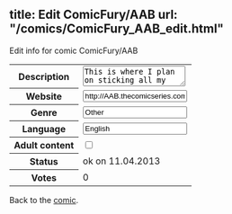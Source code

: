 title: Edit ComicFury/AAB
url: "/comics/ComicFury_AAB_edit.html"
---
Edit info for comic ComicFury/AAB

<form name="comic" action="http://gaepostmail.appengine.com/comic" name="post">
<table class="comicinfo">
<tr>
<th>Description</th><td><textarea name="description">This is where I plan on sticking all my non-cannon Frostbound, and miscellaneous art for your enjoyment. Any fan art that get's draw for Frostbound will also end up here.</textarea></td>
</tr>
<tr>
<th>Website</th><td><input type="text" name="url" value="http://AAB.thecomicseries.com/"/></td>
</tr>
<tr>
<th>Genre</th><td><input type="text" name="genre" value="Other"/></td>
</tr>
<tr>
<th>Language</th><td><input type="text" name="language" value="English"/></td>
</tr>
<tr>
<th>Adult content</th><td><input type="checkbox" name="adult" value="adult" /></td>
</tr>
<tr>
<th>Status</th><td>ok on 11.04.2013</td>
</tr>
<tr>
<th>Votes</th><td>0</div></td>
</tr>
</table>
</form>

Back to the [comic](/comics/ComicFury_AAB.html).
